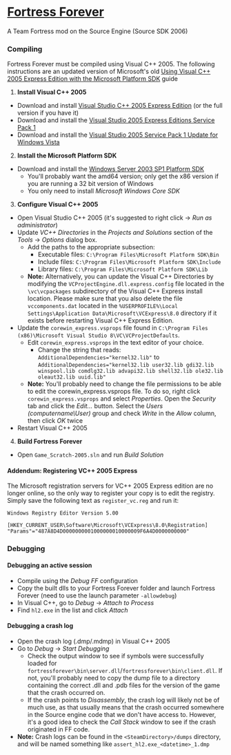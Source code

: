 # [Fortress Forever](http://www.fortress-forever.com)

A Team Fortress mod on the Source Engine (Source SDK 2006)

### Compiling

Fortress Forever must be compiled using Visual C++ 2005. The following instructions are an updated version of Microsoft's old [Using Visual C++ 2005 Express Edition with the Microsoft Platform SDK](https://web.archive.org/web/20070210205738/http://msdn.microsoft.com/vstudio/express/visualc/usingpsdk/) guide

1. **Install Visual C++ 2005**
  * Download and install [Visual Studio C++ 2005 Express Edition](http://download.microsoft.com/download/8/3/a/83aad8f9-38ba-4503-b3cd-ba28c360c27b/ENU/vcsetup.exe) (or the full version if you have it)
  * Download and install the [Visual Studio 2005 Express Editions Service Pack 1](http://www.microsoft.com/en-us/download/details.aspx?id=804)
  * Download and install the [Visual Studio 2005 Service Pack 1 Update for Windows Vista](http://www.microsoft.com/en-us/download/details.aspx?id=7524)
2. **Install the Microsoft Platform SDK**
  * Download and install the [Windows Server 2003 SP1 Platform SDK](http://www.microsoft.com/en-us/download/details.aspx?id=6510) 
    * You'll probably want the amd64 version; only get the x86 version if you are running a 32 bit version of Windows
    * You only need to install *Microsoft Windows Core SDK*
3. **Configure Visual C++ 2005**
  * Open Visual Studio C++ 2005 (it's suggested to right click -> *Run as administrator*)
  * Update *VC++ Directories* in the *Projects and Solutions* section of the *Tools* -> *Options* dialog box. 
    * Add the paths to the appropriate subsection:
      * Executable files: `C:\Program Files\Microsoft Platform SDK\Bin`
      * Include files: `C:\Program Files\Microsoft Platform SDK\Include`
      * Library files: `C:\Program Files\Microsoft Platform SDK\Lib`
    * **Note:** Alternatively, you can update the Visual C++ Directories by modifying the `VCProjectEngine.dll.express.config` file located in the `\vc\vcpackages` subdirectory of the Visual C++ Express install location. Please make sure that you also delete the file `vccomponents.dat` located in the `%USERPROFILE%\Local Settings\Application Data\Microsoft\VCExpress\8.0` directory if it exists before restarting Visual C++ Express Edition. 
  * Update the `corewin_express.vsprops` file found in `C:\Program Files (x86)\Microsoft Visual Studio 8\VC\VCProjectDefaults`.
    * Edit `corewin_express.vsprops` in the text editor of your choice.
      * Change the string that reads: 
      `AdditionalDependencies="kernel32.lib"`
      to
      `AdditionalDependencies="kernel32.lib user32.lib gdi32.lib winspool.lib comdlg32.lib advapi32.lib shell32.lib ole32.lib oleaut32.lib uuid.lib"`
    * **Note:** You'll probably need to change the file permissions to be able to edit the corewin_express.vsprops file. To do so, right click `corewin_express.vsprops` and select *Properties*. Open the *Security* tab and click the *Edit...* button. Select the *Users (computername\User)* group and check *Write* in the *Allow* column, then click *OK* twice
  * Restart Visual C++ 2005
4. **Build Fortress Forever**
  * Open `Game_Scratch-2005.sln` and run *Build Solution*

#### Addendum: Registering VC++ 2005 Express

The Microsoft registration servers for VC++ 2005 Express edition are no longer online, so the only way to register your copy is to edit the registry. Simply save the following text as `register_vc.reg` and run it:
```
Windows Registry Editor Version 5.00

[HKEY_CURRENT_USER\Software\Microsoft\VCExpress\8.0\Registration]
"Params"="487A8D4D0000000001000000010000009F6A4D0000000000"
```

### Debugging

#### Debugging an active session
* Compile using the *Debug FF* configuration
* Copy the built dlls to your Fortress Forever folder and launch Fortress Forever (need to use the launch parameter `-allowdebug`)
* In Visual C++, go to *Debug* -> *Attach to Process*
* Find `hl2.exe` in the list and click *Attach*

#### Debugging a crash log
* Open the crash log (.dmp/.mdmp) in Visual C++ 2005
* Go to *Debug* -> *Start Debugging*
  * Check the output window to see if symbols were successfully loaded for `fortressforever\bin\server.dll`/`fortressforever\bin\client.dll`. If not, you'll probably need to copy the dump file to a directory containing the correct .dll and .pdb files for the version of the game that the crash occurred on.
  * If the crash points to *Disassembly*, the crash log will likely not be of much use, as that usually means that the crash occurred somewhere in the Source engine code that we don't have access to. However, it's a good idea to check the *Call Stack* window to see if the crash originated in FF code.
* **Note:** Crash logs can be found in the `<SteamDirectory>/dumps` directory, and will be named something like `assert_hl2.exe_<datetime>_1.dmp`
